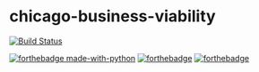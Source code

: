 # chicago-business-viability

[![Build Status](https://travis-ci.com/satejsoman/chicago-business-viability.svg?branch=master)](https://travis-ci.com/satejsoman/chicago-business-viability) 

[![forthebadge made-with-python](http://ForTheBadge.com/images/badges/made-with-python.svg)](https://www.python.org/) [![forthebadge](https://forthebadge.com/images/badges/gluten-free.svg)](https://forthebadge.com) [![forthebadge](https://forthebadge.com/images/badges/as-seen-on-tv.svg)](https://forthebadge.com) 
